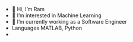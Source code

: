 - 👋 Hi, I’m Ram
- 👀 I’m interested in Machine Learning  
- 🌱 I’m currently working as a Software Engineer
- Languages MATLAB, Python
- 

<!---
raizal18/raizal18 is a ✨ special ✨ repository because its `README.md` (this file) appears on your GitHub profile.
You can click the Preview link to take a look at your changes.
--->
